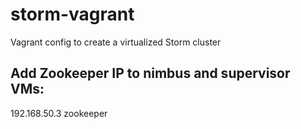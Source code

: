 storm-vagrant
=============

Vagrant config to create a virtualized Storm cluster

Add Zookeeper IP to nimbus and supervisor VMs:
------------

192.168.50.3    zookeeper
